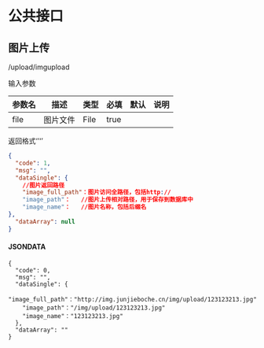 # 公共接口

## 图片上传
/upload/imgupload

输入参数

| 参数名 | 描述 | 类型 | 必填 | 默认 | 说明 | 
| --------- | ---------- | ------ | ---- | ---- | --------------------------------------------- |
| file | 图片文件 | File | true | |  

返回格式‘’‘’

```json
{
  "code": 1,
  "msg": "",
  "dataSingle": {
    //图片返回路径
    "image_full_path"：图片访问全路径，包括http://
    "image_path"：	//图片上传相对路径，用于保存到数据库中
    "image_name"：	//图片名称，包括后缀名
},
  "dataArray": null
}
```

#### JSONDATA
```jsondata
{
  "code": 0,
  "msg": "",
  "dataSingle": {
    "image_full_path"："http://img.junjieboche.cn/img/upload/123123213.jpg"
    "image_path"："/img/upload/123123213.jpg"
    "image_name"："123123213.jpg"
  },
  "dataArray": ""
}
```